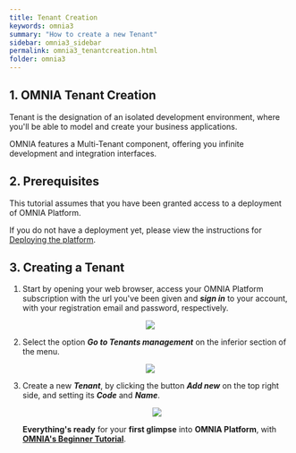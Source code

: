 ```yaml
---
title: Tenant Creation
keywords: omnia3
summary: "How to create a new Tenant"
sidebar: omnia3_sidebar
permalink: omnia3_tenantcreation.html
folder: omnia3
---
```


## 1. OMNIA Tenant Creation

Tenant is the designation of an isolated development environment, where you'll be able to model and create your business applications.

OMNIA features a Multi-Tenant component, offering you infinite development and integration interfaces.

## 2. Prerequisites

This tutorial assumes that you have been granted access to a deployment of OMNIA Platform.

If you do not have a deployment yet, please view the instructions for [Deploying the platform](omnia3_deploymenttutorial.html).

## 3. Creating a Tenant

1. Start by opening your web browser, access your OMNIA Platform subscription with the url you've been given and **_sign in_** to your account, with your registration email and password, respectively.

<p align="center">
    <img src="/images/tutorials/tenantcreation/Application-Login.PNG">
</p>

2. Select the option **_Go to Tenants management_** on the inferior section of the menu.

<p align="center">
    <img src="/images/tutorials/tenantcreation/Application-Select-Tenant.PNG">
</p>

3. Create a new **_Tenant_**, by clicking the button **_Add new_** on the top right side, and setting its **_Code_** and **_Name_**.

    <p align="center">
       <img src="/images/tutorials/tenantcreation/Management-Create-Tenant.PNG">
   </p>

   **Everything's ready** for your **first glimpse** into **OMNIA Platform**, with [**OMNIA's Beginner Tutorial**](omnia3_beginnertutorial.html).
